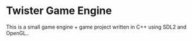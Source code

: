 # Twister Game Engine

This is a small game engine + game project written in C++ using SDL2 and OpenGL..
